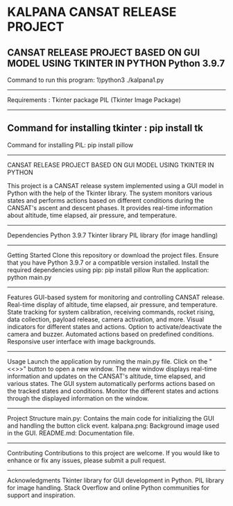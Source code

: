 # KALPANA CANSAT RELEASE PROJECT
CANSAT RELEASE PROJECT BASED ON GUI MODEL USING TKINTER IN PYTHON
Python 3.9.7
----------------------------------

Command to run this program:
1)python3 ./kalpana1.py

----------------------------------
Requirements :
Tkinter package
PIL (Tkinter Image Package)

----------------------------------
Command for installing tkinter :
pip install tk
----------------------------------

Command for installing PIL:
pip install pillow

-----------------------------------
CANSAT RELEASE PROJECT BASED ON GUI MODEL USING TKINTER IN PYTHON

This project is a CANSAT release system implemented using a GUI model in Python with the help of the Tkinter library. The system monitors various states and performs actions based on different conditions during the CANSAT's ascent and descent phases. It provides real-time information about altitude, time elapsed, air pressure, and temperature.

-----------------------------------
Dependencies
Python 3.9.7
Tkinter library
PIL library (for image handling)

-----------------------------------
Getting Started
Clone this repository or download the project files.
Ensure that you have Python 3.9.7 or a compatible version installed.
Install the required dependencies using pip:
pip install pillow
Run the application:
python main.py

-----------------------------------
Features
GUI-based system for monitoring and controlling CANSAT release.
Real-time display of altitude, time elapsed, air pressure, and temperature.
State tracking for system calibration, receiving commands, rocket rising, data collection, payload release, camera activation, and more.
Visual indicators for different states and actions.
Option to activate/deactivate the camera and buzzer.
Automated actions based on predefined conditions.
Responsive user interface with image backgrounds.

-----------------------------------
Usage
Launch the application by running the main.py file.
Click on the "<<<LAUNCH>>>" button to open a new window.
The new window displays real-time information and updates on the CANSAT's altitude, time elapsed, and various states.
The GUI system automatically performs actions based on the tracked states and conditions.
Monitor the different states and actions through the displayed information on the window.

-----------------------------------
Project Structure
main.py: Contains the main code for initializing the GUI and handling the button click event.
kalpana.png: Background image used in the GUI.
README.md: Documentation file.


-----------------------------------
Contributing
Contributions to this project are welcome. If you would like to enhance or fix any issues, please submit a pull request.

-----------------------------------


Acknowledgments
Tkinter library for GUI development in Python.
PIL library for image handling.
Stack Overflow and online Python communities for support and inspiration.
